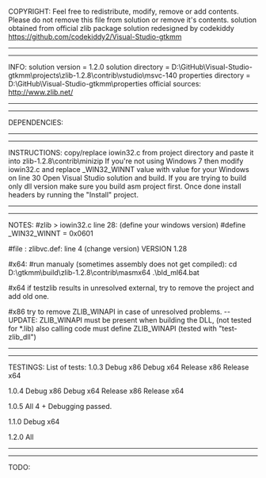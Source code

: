 COPYRIGHT:
Feel free to redistribute, modify, remove or add contents.
Please do not remove this file from solution or remove it's contents.
solution obtained from official zlib package
solution redesigned by codekiddy https://github.com/codekiddy2/Visual-Studio-gtkmm

**************************************************************************************************************************************************************************
**************************************************************************************************************************************************************************
INFO:
solution version = 1.2.0
solution directory = D:\GitHub\Visual-Studio-gtkmm\projects\zlib-1.2.8\contrib\vstudio\msvc-140
properties directory = D:\GitHub\Visual-Studio-gtkmm\properties
official sources: http://www.zlib.net/

**************************************************************************************************************************************************************************
**************************************************************************************************************************************************************************
DEPENDENCIES:

**************************************************************************************************************************************************************************
**************************************************************************************************************************************************************************
INSTRUCTIONS:
copy/replace iowin32.c from project directory and paste it into zlib-1.2.8\contrib\minizip
If you're not using Windows 7 then modify iowin32.c and replace _WIN32_WINNT value with
value for your Windows on line 30
Open Visual Studio solution and build.
If you are trying to build only dll version make sure you build asm project first.
Once done install headers by running the "Install" project.

**************************************************************************************************************************************************************************
**************************************************************************************************************************************************************************
NOTES:
#zlib > iowin32.c line 28: (define your windows version)
#define _WIN32_WINNT = 0x0601

#file : zlibvc.def: line 4 (change version)
VERSION		1.28 

#x64:
#run manualy (sometimes assembly does not get compiled):
cd D:\gtkmm\build\zlib-1.2.8\contrib\masmx64
.\bld_ml64.bat

#x64
if testzlib results in unresolved external, try to remove the project and add old one.

#x86
try to remove ZLIB_WINAPI in case of unresolved problems.
-- UPDATE: ZLIB_WINAPI must be present when building the DLL, (not tested for *.lib)
	also calling code must define ZLIB_WINAPI (tested with "test-zlib_dll")

**************************************************************************************************************************************************************************
**************************************************************************************************************************************************************************
TESTINGS:
List of tests:
1.0.3
	Debug x86
	Debug x64
	Release x86
	Release x64

1.0.4
	Debug x86
	Debug x64
	Release x86
	Release x64

1.0.5
	All 4 + Debugging passed.

1.1.0
	Debug x64

1.2.0
	All

**************************************************************************************************************************************************************************
**************************************************************************************************************************************************************************
TODO:
